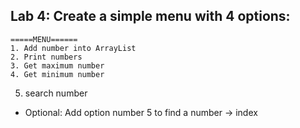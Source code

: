 ## Lab 4: Create a simple menu with 4 options:
```
=====MENU======
1. Add number into ArrayList
2. Print numbers
3. Get maximum number
4. Get minimum number
```

5. search number
* Optional: Add option number 5 to find a number -> index
